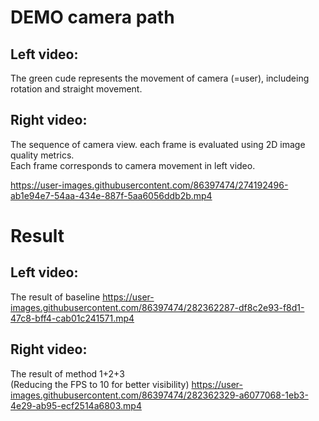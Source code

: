 # DEMO camera path

## Left video:
The green cude represents the movement of camera (=user), includeing rotation and straight movement.

## Right video:
The sequence of camera view. each frame is evaluated using 2D image quality metrics.   
Each frame corresponds to camera movement in left video. 

https://user-images.githubusercontent.com/86397474/274192496-ab1e94e7-54aa-434e-887f-5aa6056ddb2b.mp4


# Result

## Left video:
The result of baseline
https://user-images.githubusercontent.com/86397474/282362287-df8c2e93-f8d1-47c8-bff4-cab01c241571.mp4

## Right video:
The result of method 1+2+3  
(Reducing the FPS to 10 for better visibility)
https://user-images.githubusercontent.com/86397474/282362329-a6077068-1eb3-4e29-ab95-ecf2514a6803.mp4


